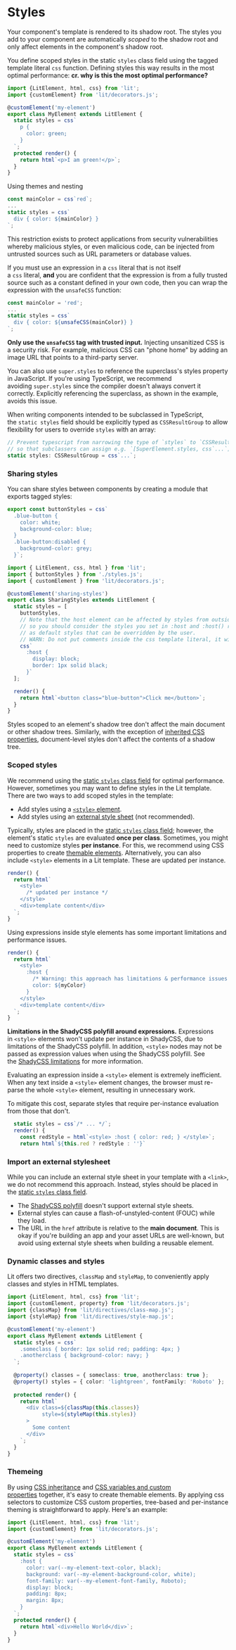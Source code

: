 # Styles

Your component's template is rendered to its shadow root. The styles you add to your component are automatically _scoped_ to the shadow root and only affect elements in the component's shadow root.

You define scoped styles in the static `styles` class field using the tagged template literal `css` function. 
Defining styles this way results in the most optimal performance:
**cr. why is this the most optimal performance?**

```typescript
import {LitElement, html, css} from 'lit';
import {customElement} from 'lit/decorators.js';

@customElement('my-element')
export class MyElement extends LitElement {
  static styles = css`
    p {
      color: green;
    }
  `;
  protected render() {
    return html`<p>I am green!</p>`;
  }
}
```

Using themes and nesting
```typescript
const mainColor = css`red`;
...
static styles = css`
  div { color: ${mainColor} }
`;
```

This restriction exists to protect applications from security vulnerabilities whereby malicious styles, or even malicious code, can be injected from untrusted sources such as URL parameters or database values.

If you must use an expression in a `css` literal that is not itself a `css` literal, **and** you are confident that the expression is from a fully trusted source such as a constant defined in your own code, then you can wrap the expression with the `unsafeCSS` function:

```js
const mainColor = 'red';
...
static styles = css`
  div { color: ${unsafeCSS(mainColor)} }
`;
```

**Only use the `unsafeCSS` tag with trusted input.** Injecting unsanitized CSS is a security risk. For example, malicious CSS can "phone home" by adding an image URL that points to a third-party server.

You can also use `super.styles` to reference the superclass's styles property in JavaScript. If you're using TypeScript, we recommend avoiding `super.styles` since the compiler doesn't always convert it correctly. Explicitly referencing the superclass, as shown in the example, avoids this issue.

When writing components intended to be subclassed in TypeScript, the `static styles` field should be explicitly typed as `CSSResultGroup` to allow flexibility for users to override `styles` with an array:

```typescript
// Prevent typescript from narrowing the type of `styles` to `CSSResult`
// so that subclassers can assign e.g. `[SuperElement.styles, css`...`]`;
static styles: CSSResultGroup = css`...`;
```

### Sharing styles
  
You can share styles between components by creating a module that exports tagged styles:

```typescript
export const buttonStyles = css`
  .blue-button {
    color: white;
    background-color: blue;
  }
  .blue-button:disabled {
    background-color: grey;
  }`;
```

```typescript
import { LitElement, css, html } from 'lit';
import { buttonStyles } from './styles.js';
import { customElement } from 'lit/decorators.js';

@customElement('sharing-styles')
export class SharingStyles extends LitElement {
  static styles = [
    buttonStyles,
    // Note that the host element can be affected by styles from outside the shadow tree, as well, 
    // so you should consider the styles you set in :host and :host() rules 
    // as default styles that can be overridden by the user.
    // WARN: Do not put comments inside the css template literal, it will break the CSS silently!
    css`
      :host { 
        display: block;
        border: 1px solid black;
      }`
  ];

  render() {
    return html`<button class="blue-button">Click me</button>`;
  }
}
```

Styles scoped to an element's shadow tree don't affect the main document or other shadow trees. Similarly, with the exception of [inherited CSS properties](https://lit.dev/docs/components/styles/#inheritance), document-level styles don't affect the contents of a shadow tree.

### Scoped styles
We recommend using the [static `styles` class field](https://lit.dev/docs/components/styles/#add-styles) for optimal performance. However, sometimes you may want to define styles in the Lit template. There are two ways to add scoped styles in the template:
- Add styles using a [`<style>` element](https://lit.dev/docs/components/styles/#style-element).
- Add styles using an [external style sheet](https://lit.dev/docs/components/styles/#external-stylesheet) (not recommended).

Typically, styles are placed in the [static `styles` class field](https://lit.dev/docs/components/styles/#add-styles); however, the element's static `styles` are evaluated **once per class**. Sometimes, you might need to customize styles **per instance**. For this, we recommend using CSS properties to create [themable elements](https://lit.dev/docs/components/styles/#theming). Alternatively, you can also include `<style>` elements in a Lit template. These are updated per instance.

```js
render() {
  return html`
    <style>
      /* updated per instance */
    </style>
    <div>template content</div>
  `;
}
```
  
Using expressions inside style elements has some important limitations and performance issues.

```js
render() {
  return html`
    <style>
      :host {
        /* Warning: this approach has limitations & performance issues! */
        color: ${myColor}
      }
    </style>
    <div>template content</div>
  `;
}
```

**Limitations in the ShadyCSS polyfill around expressions.** Expressions in `<style>` elements won't update per instance in ShadyCSS, due to limitations of the ShadyCSS polyfill. In addition, `<style>` nodes may not be passed as expression values when using the ShadyCSS polyfill. See the [ShadyCSS limitations](https://github.com/webcomponents/polyfills/tree/master/packages/shadycss#limitations) for more information.

Evaluating an expression inside a `<style>` element is extremely inefficient. When any text inside a `<style>` element changes, the browser must re-parse the whole `<style>` element, resulting in unnecessary work.

To mitigate this cost, separate styles that require per-instance evaluation from those that don't.

```js
  static styles = css`/* ... */`;
  render() {
    const redStyle = html`<style> :host { color: red; } </style>`;
    return html`${this.red ? redStyle : ''}`
```

### Import an external stylesheet
While you can include an external style sheet in your template with a `<link>`, we do not recommend this approach. Instead, styles should be placed in the [static `styles` class field](https://lit.dev/docs/components/styles/#add-styles).
- The [ShadyCSS polyfill](https://github.com/webcomponents/polyfills/tree/master/packages/shadycss#limitations) doesn't support external style sheets.
- External styles can cause a flash-of-unstyled-content (FOUC) while they load.
- The URL in the `href` attribute is relative to the **main document**. This is okay if you're building an app and your asset URLs are well-known, but avoid using external style sheets when building a reusable element.

### Dynamic classes and styles
Lit offers two directives, `classMap` and `styleMap`, to conveniently apply classes and styles in HTML templates.

```ts
import {LitElement, html, css} from 'lit';
import {customElement, property} from 'lit/decorators.js';
import {classMap} from 'lit/directives/class-map.js';
import {styleMap} from 'lit/directives/style-map.js';

@customElement('my-element')
export class MyElement extends LitElement {
  static styles = css`
    .someclass { border: 1px solid red; padding: 4px; }
    .anotherclass { background-color: navy; }
  `;
  
  @property() classes = { someclass: true, anotherclass: true };
  @property() styles = { color: 'lightgreen', fontFamily: 'Roboto' };
  
  protected render() {
    return html`
      <div class=${classMap(this.classes)}
	       style=${styleMap(this.styles)}
	  >	
        Some content
      </div>
    `;
  }
}
```
### Themeing
By using [CSS inheritance](https://lit.dev/docs/components/styles/#inheritance) and [CSS variables and custom properties](https://lit.dev/docs/components/styles/#customprops) together, it's easy to create themable elements. By applying css selectors to customize CSS custom properties, tree-based and per-instance theming is straightforward to apply. Here's an example:
```ts
import {LitElement, html, css} from 'lit';
import {customElement} from 'lit/decorators.js';

@customElement('my-element')
export class MyElement extends LitElement {
  static styles = css`
    :host {
      color: var(--my-element-text-color, black);
      background: var(--my-element-background-color, white);
      font-family: var(--my-element-font-family, Roboto);
      display: block;
      padding: 8px;
      margin: 8px;
    }
  `;
  protected render() {
    return html`<div>Hello World</div>`;
  }
}
```
